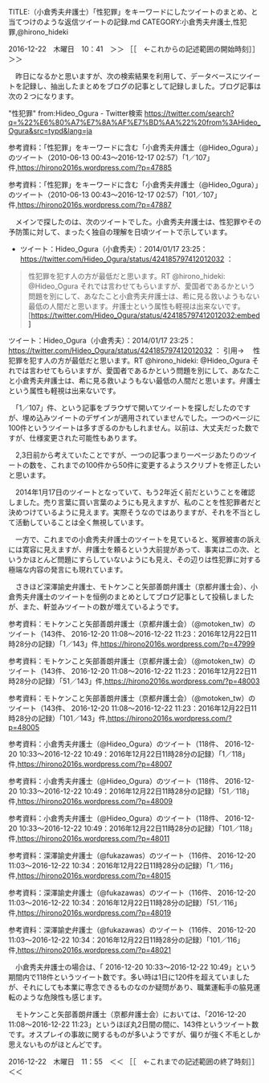 TITLE:（小倉秀夫弁護士）「性犯罪」をキーワードにしたツイートのまとめ、と当てつけのような返信ツイートの記録.md
CATEGORY:小倉秀夫弁護士,性犯罪,@hirono_hideki

2016-12-22　木曜日　10：41　＞＞ ［［　←これからの記述範囲の開始時刻］］＞＞

　昨日になるかと思いますが、次の検索結果を利用して、データベースにツイートを記録し、抽出したまとめをブログの記事として記録しました。ブログ記事は次の２つになります。

"性犯罪" from:Hideo_Ogura - Twitter検索 https://twitter.com/search?q=%22%E6%80%A7%E7%8A%AF%E7%BD%AA%22%20from%3AHideo_Ogura&src=typd&lang=ja

参考資料：「性犯罪」をキーワードに含む「小倉秀夫弁護士（@Hideo_Ogura）」のツイート（2010-06-13 00:43〜2016-12-17 02:57）「1／107」件,https://hirono2016s.wordpress.com/?p=47885

参考資料：「性犯罪」をキーワードに含む「小倉秀夫弁護士（@Hideo_Ogura）」のツイート（2010-06-13 00:43〜2016-12-17 02:57）「101／107」件,https://hirono2016s.wordpress.com/?p=47887

　メインで探したのは、次のツイートでした。小倉秀夫弁護士は、性犯罪やその予防策に対して、まったく独自の理解を日頃ツイートで示しています。

* ツイート：Hideo_Ogura（小倉秀夫）：2014/01/17 23:25： https://twitter.com/Hideo_Ogura/status/424185797412012032 ：  
> 性犯罪を犯す人の方が最低だと思います。RT @hirono_hideki: @Hideo_Ogura それでは言わせてもらいますが、愛国者であるかという問題を別にして、あなたこと小倉秀夫弁護士は、希に見る救いようもない最低の人間だと思います。弁護士という属性も軽視は出来ないです。  
[https://twitter.com/Hideo_Ogura/status/424185797412012032:embed]

ツイート：Hideo_Ogura（小倉秀夫）：2014/01/17 23:25： https://twitter.com/Hideo_Ogura/status/424185797412012032 ：
引用→　 性犯罪を犯す人の方が最低だと思います。RT @hirono_hideki: @Hideo_Ogura それでは言わせてもらいますが、愛国者であるかという問題を別にして、あなたこと小倉秀夫弁護士は、希に見る救いようもない最低の人間だと思います。弁護士という属性も軽視は出来ないです。

　「1／107」件、という記事をブラウザで開いてツイートを探しだしたのですが、埋め込みツイートのデザインが適用されていませんでした。一つのページに100件というツイートは多すぎるのかもしれません。以前は、大丈夫だった数ですが、仕様変更された可能性もあります。

　2,3日前から考えていたことですが、一つの記事つまり一ページあたりのツイートの数を、これまでの100件から50件に変更するようスクリプトを修正したいと思います。

　2014年1月17日のツイートとなっていて、もう2年近く前だということを確認しました。売り言葉に買い言葉のようにも見えますが、私のことを性犯罪者だと決めつけているように見えます。実際そうなのではありますが、それを不当として活動していることは全く無視しています。

　一方で、これまでの小倉秀夫弁護士のツイートを見ていると、冤罪被害の訴えには寛容に見えますが、弁護士を頼るという大前提があって、事実は二の次、というかほとんど問題にすらしていないようにも見え、その辺りは性犯罪に対する極端な内容の発言にも現れています。

　さきほど深澤諭史弁護士、モトケンこと矢部善朗弁護士（京都弁護士会）、小倉秀夫弁護士のツイートを恒例のまとめとしてブログ記事として投稿しましたが、また、軒並みツイートの数が増えているようです。

参考資料：モトケンこと矢部善朗弁護士（京都弁護士会）（@motoken_tw）のツイート（143件、 2016-12-20 11:08〜2016-12-22 11:23：2016年12月22日11時28分の記録）「1／143」件,https://hirono2016s.wordpress.com/?p=47999

参考資料：モトケンこと矢部善朗弁護士（京都弁護士会）（@motoken_tw）のツイート（143件、 2016-12-20 11:08〜2016-12-22 11:23：2016年12月22日11時28分の記録）「51／143」件,https://hirono2016s.wordpress.com/?p=48003

参考資料：モトケンこと矢部善朗弁護士（京都弁護士会）（@motoken_tw）のツイート（143件、 2016-12-20 11:08〜2016-12-22 11:23：2016年12月22日11時28分の記録）「101／143」件,https://hirono2016s.wordpress.com/?p=48005

参考資料：小倉秀夫弁護士（@Hideo_Ogura）のツイート（118件、 2016-12-20 10:33〜2016-12-22 10:49：2016年12月22日11時28分の記録）「1／118」件,https://hirono2016s.wordpress.com/?p=48007

参考資料：小倉秀夫弁護士（@Hideo_Ogura）のツイート（118件、 2016-12-20 10:33〜2016-12-22 10:49：2016年12月22日11時28分の記録）「51／118」件,https://hirono2016s.wordpress.com/?p=48009

参考資料：小倉秀夫弁護士（@Hideo_Ogura）のツイート（118件、 2016-12-20 10:33〜2016-12-22 10:49：2016年12月22日11時28分の記録）「101／118」件,https://hirono2016s.wordpress.com/?p=48011

参考資料：深澤諭史弁護士（@fukazawas）のツイート（116件、 2016-12-20 11:03〜2016-12-22 10:34：2016年12月22日11時28分の記録）「1／116」件,https://hirono2016s.wordpress.com/?p=48015

参考資料：深澤諭史弁護士（@fukazawas）のツイート（116件、 2016-12-20 11:03〜2016-12-22 10:34：2016年12月22日11時28分の記録）「51／116」件,https://hirono2016s.wordpress.com/?p=48019

参考資料：深澤諭史弁護士（@fukazawas）のツイート（116件、 2016-12-20 11:03〜2016-12-22 10:34：2016年12月22日11時28分の記録）「101／116」件,https://hirono2016s.wordpress.com/?p=48021

　小倉秀夫弁護士の場合は、「 2016-12-20 10:33〜2016-12-22 10:49」という期間内で118件というツイート数です。多い時は1日に120件を超えていましたが、それにしても本業に専念できるものなのか疑問があり、職業運転手の脇見運転のような危険性も感じます。

　モトケンこと矢部善朗弁護士（京都弁護士会）においては、「2016-12-20 11:08〜2016-12-22 11:23」というほぼ丸2日間の間に、143件というツイート数です。オスプレイの事故に関するものが多いようですが、偏りが強く不毛としか思えないものがほとんどです。

2016-12-22　木曜日　11：55　＜＜ ［［　←これまでの記述範囲の終了時刻］］＜＜
